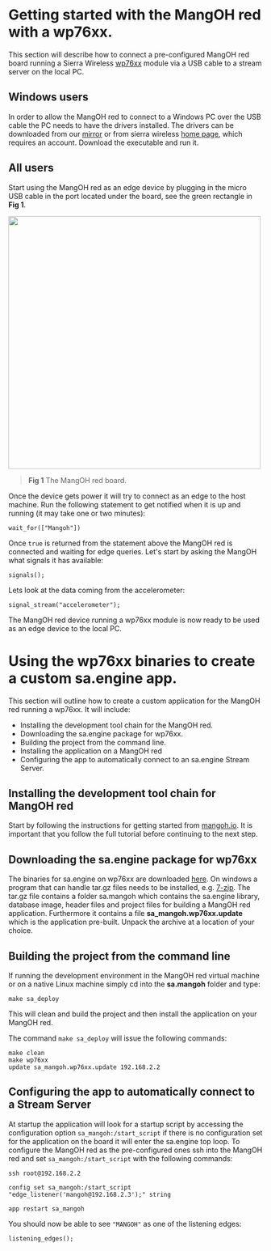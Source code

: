 # Getting started with the MangOH red with a wp76xx.

This section will describe how to connect a pre-configured MangOH red 
board running a Sierra Wireless [wp76xx](https://source.sierrawireless.com/resources/airprime/hardware_specs_user_guides/airprime_wp76xx_product_technical_specification/) module via a USB cable to a
stream server on the local PC.

## Windows users

In order to allow the MangOH red to connect to a Windows PC over the USB
cable the PC needs to have the drivers installed. The drivers can be downloaded 
from our [mirror](https://dl.streamanalyze.com/mangohred/GenericDriverSetup.exe) 
or from sierra wireless [home page](https://source.sierrawireless.com/resources/legato/drivers-for-wp75xx_wp76xx_wp8548-series-modules---build-4653/), which requires 
an account. Download the executable and run it. 

## All users
Start using the MangOH red as an edge device by plugging in the micro USB cable 
in the port located under the board, see the green rectangle in **Fig 1**. 

<img src="/docs/images/mangoh_red.jpg" style="width:500px;margin:auto;"/>

> **Fig 1** The MangOH red board.

Once the device gets power it will try to connect as an edge to the host 
machine. Run the following statement to get notified when it is up and running 
(it may take one or two minutes):

```LIVE
wait_for(["Mangoh"])
```

Once `true` is returned from the statement above the MangOH red is connected
and waiting for edge queries. Let's start by asking the MangOH what signals it 
has available:

```LIVE{"vis": "showText", "peer": "Mangoh"}
signals();
```

Lets look at the data coming from the accelerometer:

```LIVE{"vis": "showLine", "peer": "Mangoh"}
signal_stream("accelerometer");
```

The MangOH red device running a wp76xx module is now ready to be used as an 
edge device to the local PC.

# Using the wp76xx binaries to create a custom sa.engine app.
This section will outline how to create a custom application for the MangOH red
running a wp76xx. It will include:

- Installing the development tool chain for the MangOH red.
- Downloading the sa.engine package for wp76xx.
- Building the project from the command line.
- Installing the application on a MangOH red
- Configuring the app to automatically connect to an sa.engine Stream Server.

## Installing the development tool chain for MangOH red
Start by following the instructions for getting started from 
[mangoh.io](https://mangoh.io/mangoh-red-resources-getting-started). It is 
important that you follow the full tutorial before continuing to the next step.

## Downloading the sa.engine package for wp76xx
The binaries for sa.engine on wp76xx are downloaded [here](https://studio.streamanalyze.com/download/#tmangOHred). 
On windows a program that can handle tar.gz files needs to be installed, e.g. 
[7-zip](https://www.7-zip.org/). The tar.gz file contains a folder sa.mangoh 
which contains the sa.engine library, database image, header files and project 
files for building a MangOH red application. Furthermore it contains a file 
**sa_mangoh.wp76xx.update** which is the application pre-built. Unpack the 
archive at a location of your choice.

## Building the project from the command line
If running the development environment in the MangOH red virtual machine or on
a native Linux machine simply cd into the **sa.mangoh** folder and type:
```
make sa_deploy
```
This will clean and build the project and then install the application on your
MangOH red.

The command `make sa_deploy` will issue the following commands:
```
make clean
make wp76xx
update sa_mangoh.wp76xx.update 192.168.2.2
```

## Configuring the app to automatically connect to a Stream Server
At startup the application will look for a startup script by accessing the 
configuration option `sa_mangoh:/start_script` if there is no configuration set
for the application on the board it will enter the sa.engine top loop. To 
configure the MangOH red as the pre-configured ones ssh into the MangOH red
and set `sa_mangoh:/start_script` with the following commands:

```
ssh root@192.168.2.2

config set sa_mangoh:/start_script "edge_listener('mangoh@192.168.2.3');" string

app restart sa_mangoh
```

You should now be able to see `"MANGOH"` as one of the listening edges:
```LIVE
listening_edges();
```